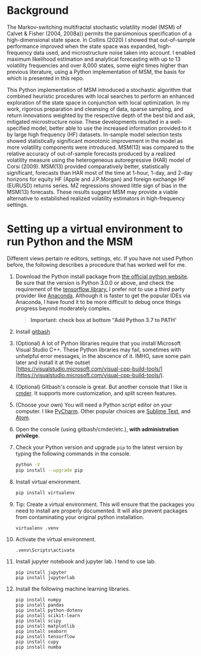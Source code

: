 # Background

The Markov-switching multifractal stochastic volatility model (MSM) of Calvet & Fisher (2004, 2008a)) permits the parsimonious specification of a high-dimensional state space. In Collins (2020) I showed that out-of-sample performance improved when the state space was expanded, high-frequency data used, and microstructure noise taken into account. I enabled maximum likelihood estimation and analytical forecasting with up to 13 volatility frequencies and over 8,000 states, some eight times higher than previous literature, using a Python implementation of MSM, the basis for which is presented in this repo. 

This Python implementation of MSM introduced a stochastic algorithm that combined heuristic procedures with local searches to perform an enhanced exploration of the state space in conjunction with local optimization. In my work, rigorous preparation and cleansing of data, sparse sampling, and return innovations weighted by the respective depth of the best bid and ask, mitigated microstructure noise. These developments resulted in a well-specified model, better able to use the increased information provided to it by large high frequency (HF) datasets. In-sample model selection tests showed statistically significant monotonic improvement in the model as more volatility components were introduced. MSM(13) was compared to the relative accuracy of out-of-sample forecasts produced by a realized volatility measure using the heterogeneous autoregressive (HAR) model of Corsi (2009). MSM(13) provided comparatively better, statistically significant, forecasts than HAR most of the time at 1-hour, 1-day, and 2-day horizons for equity HF (Apple and J.P.Morgan) and foreign exchange HF (EURUSD) returns series. MZ regressions showed little sign of bias in the MSM(13) forecasts. These results suggest MSM may provide a viable alternative to established realized volatility estimators in high-frequency settings.



# Setting up a virtual environment to run Python and the MSM

Different views pertain re editors, settings, etc. If you have not used Python before, the following describes a procedure that has worked well for me.

1. Download the Python install package from [the official python website](https://www.python.org/downloads/windows/). Be sure that the version is Python 3.0.0 or above, and check the requirement of the [tensorflow library.](https://www.tensorflow.org/install) I prefer not to use a third party provider like [Anaconda](https://www.anaconda.com/). Although it is faster to get the popular IDEs via Anaconda, I have found it to be more difficult to debug once things progress beyond moderately complex.

   > **Important: check box at bottom "Add Python 3.7 to PATH'**

2. Install [gitbash](https://gitforwindows.org/)

3. (Optional) A lot of Python libraries require that you install Microsoft Visual Studio C++. These Python libraries may fail, sometimes with unhelpful error messages, in the abscence of it. IMHO, save some pain later and install it at the outset [https://visualstudio.microsoft.com/visual-cpp-build-tools/](https://visualstudio.microsoft.com/visual-cpp-build-tools/).

4. (Optional) Gitbash's console is great. But another console that I like is  [cmder](https://cmder.net/). It supports more customization, and split screen features.

5. (Choose your own) You will need a Python script editor on your computer. I like [PyCharm](https://www.jetbrains.com/pycharm/). Other popular choices are [Sublime Text](https://www.sublimetext.com/), and [Atom](https://atom.io/).

6. Open the console (using gitbash/cmder/etc.), **with administration privilege**. 

7. Check your Python version and upgrade `pip` to the latest version by typing the following commands in the console.

   ```bash
   python -V
   pip install --upgrade pip
   ```

8. Install virtual environment.

   ```bash
   pip install virtualenv
   ```

9. Tip: Create a virtual environment. This will ensure that the packages you need to install are properly documented. It will also prevent packages from contaminating your original python installation.

   ```
   virtualenv .venv
   ```

2. Activate the virtual environment.

   ```
   .venv\Scripts\activate
   ```

3. Install jupyter notebook and jupyter lab. I tend to use lab.

   ```
   pip install jupyter
   pip install jupyterlab
   ```

4. Install the following machine learning libraries.

   ```
   pip install numpy
   pip install pandas
   pip install python-dotenv
   pip install scikit-learn
   pip install scipy
   pip install matplotlib
   pip install seaborn
   pip install tensorflow
   pip install cupy
   pip install numba
   ```

